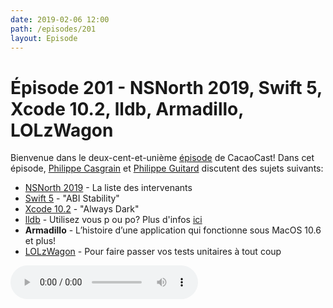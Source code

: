 ```yaml
---
date: 2019-02-06 12:00
path: /episodes/201
layout: Episode
---
```

# Épisode 201 - NSNorth 2019, Swift 5, Xcode 10.2, lldb, Armadillo, LOLzWagon
<p>Bienvenue dans le deux-cent-et-uni&egrave;me&nbsp;<a href="https://archive.org/download/cacaocast/cacaocast_201.mp3" title="CacaoCast Episode 200">&eacute;pisode</a>&nbsp;de CacaoCast! Dans cet &eacute;pisode,&nbsp;<a href="http://www.twitter.com/philippec" title="Philippe Casgrain sur Twitter">Philippe Casgrain</a>&nbsp;et&nbsp;<a href="http://www.twitter.com/philippeguitard" title="Philippe Guitard sur Twitter">Philippe Guitard</a>&nbsp;discutent des sujets suivants:</span></p>
<ul>
<li><a href="https://nsnorth.ca/speakers" title="NSNorth 2019">NSNorth 2019</a> - La liste des intervenants</li>
<li><a href="https://twitter.com/tkremenek/status/1088599126193758208" title="Swift 5">Swift 5</a> - "ABI Stability"</li>
<li><a href="https://twitter.com/bzamayo/status/1088766602814869504" title="Xcode 10.2">Xcode 10.2</a> - "Always Dark"</li>
<li><a href="https://twitter.com/dmartincy/status/1088779271701696512" title="lldb">lldb</a> - Utilisez vous p ou po? Plus d'infos <a href="https://kastiglione.github.io/lldb/2019/01/26/unified-lldb-print-command.html" title="Plus d'info">ici</a></li>
<li><b>Armadillo</b> - L’histoire d’une application qui fonctionne sous MacOS 10.6 et plus!</li>
<li><a href="https://github.com/DerekSelander/LOLzwagon" title="LOLzWagon">LOLzWagon</a> - Pour faire passer vos tests unitaires à tout coup</li>
</ul>
<p><audio controls><source src="https://archive.org/download/cacaocast/cacaocast_201.mp3" type="audio/mpeg"><source src="https://archive.org/download/cacaocast/cacaocast_201.mp3" type="audio/mp4">Votre navigateur ne supporte pas l'élément audio / Your browser does not support the audio element.</audio></p>
